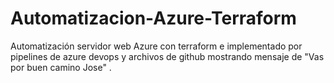# Automatizacion-Azure-Terraform
Automatización servidor web Azure con terraform e implementado por pipelines de azure devops y archivos de github mostrando mensaje de "Vas por buen camino Jose" .
